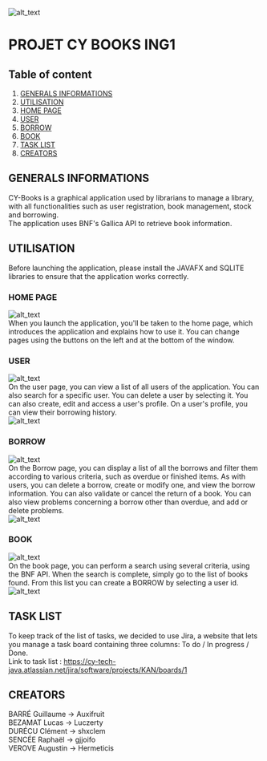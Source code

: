 ![alt_text](https://github.com/Auxifruit/CY-Books/blob/Livrable/Ressources/biblio.png)

# PROJET CY BOOKS ING1

## Table of content
1. [GENERALS INFORMATIONS](#generals-informations)
2. [UTILISATION](#utilisation)
3. [HOME PAGE](#home-page)
4. [USER](#user)
5. [BORROW](#borrow)
6. [BOOK](#book)
7. [TASK LIST](#task-list)
8. [CREATORS](#creators)

## GENERALS INFORMATIONS
CY-Books is a graphical application used by librarians to manage a library, with all functionalities such as user registration, book management, stock and borrowing.<br>
The application uses BNF's Gallica API to retrieve book information.

## UTILISATION
Before launching the application, please install the JAVAFX and SQLITE libraries to ensure that the application works correctly.

### HOME PAGE
![alt_text](https://github.com/Auxifruit/CY-Books/blob/Livrable/Ressources/homepage.png)<br>
When you launch the application, you'll be taken to the home page, which introduces the application and explains how to use it. You can change pages using the buttons on the left and at the bottom of the window.

### USER
![alt_text](https://github.com/Auxifruit/CY-Books/blob/Livrable/Ressources/user.png)<br>
On the user page, you can view a list of all users of the application. You can also search for a specific user.
You can delete a user by selecting it. You can also create, edit and access a user's profile. On a user's profile, you can view their borrowing history.<br>
![alt_text](https://github.com/Auxifruit/CY-Books/blob/Livrable/Ressources/userProfile.png)

### BORROW
![alt_text](https://github.com/Auxifruit/CY-Books/blob/Livrable/Ressources/borrow.png)<br>
On the Borrow page, you can display a list of all the borrows and filter them according to various criteria, such as overdue or finished items. As with users, you can delete a borrow, create or modify one, and view the borrow information. You can also validate or cancel the return of a book. You can also view problems concerning a borrow other than overdue, and add or delete problems.<br>
![alt_text](https://github.com/Auxifruit/CY-Books/blob/Livrable/Ressources/borrowProblem.png)

### BOOK
![alt_text](https://github.com/Auxifruit/CY-Books/blob/Livrable/Ressources/book.png)<br>
On the book page, you can perform a search using several criteria, using the BNF API. When the search is complete, simply go to the list of books found. From this list you can create a BORROW by selecting a user id.<br>
![alt_text](https://github.com/Auxifruit/CY-Books/blob/Livrable/Ressources/bookTable.png)

## TASK LIST
To keep track of the list of tasks, we decided to use Jira, a website that lets you manage a task board containing three columns: To do / In progress / Done. <br />
Link to task list : https://cy-tech-java.atlassian.net/jira/software/projects/KAN/boards/1

## CREATORS
BARRÉ Guillaume -> Auxifruit <br />
BEZAMAT Lucas -> Luczerty <br />
DURÉCU Clément -> shxclem <br />
SENCÉE Raphaël -> gjjoifo <br />
VEROVE Augustin -> Hermeticis


